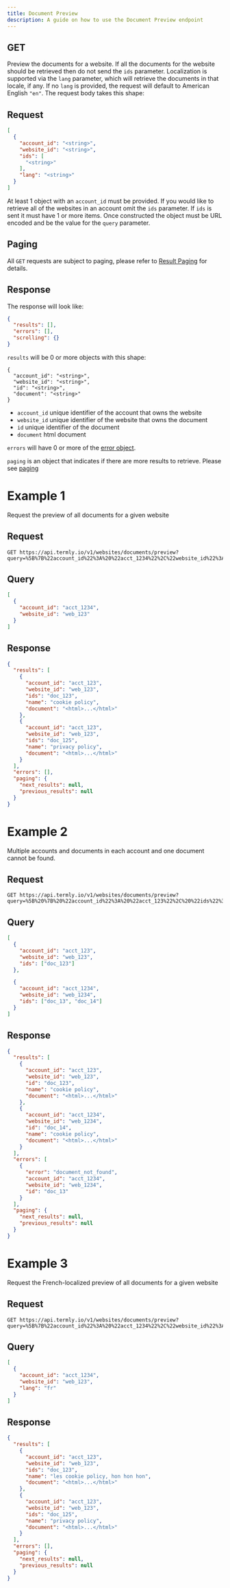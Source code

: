 ```yaml
---
title: Document Preview
description: A guide on how to use the Document Preview endpoint
---
```


## GET

Preview the documents for a website. If all the documents for the website should be retrieved then do not send the `ids` parameter. Localization is supported via the `lang` parameter, which will retrieve the documents in that locale, if any. If no `lang` is provided, the request will default to American English `"en"`. The request body takes this shape:

## Request

```JSON
[
  {
    "account_id": "<string>",
    "website_id": "<string>",
    "ids": [
      "<string>"
    ],
    "lang": "<string>"
  }
]
```

At least 1 object with an `account_id` must be provided.  If you would like to retrieve all of the websites in an account omit the `ids` parameter.  If `ids` is sent it must have 1 or more items. Once constructed the object must be URL encoded and be the value for the `query` parameter.

## Paging

All ```GET``` requests are subject to paging, please refer to [Result Paging](../../other/results-paging) for details.

## Response

The response will look like:

```JSON
{
  "results": [],
  "errors": [],
  "scrolling": {}
}
```

`results` will be 0 or more objects with this shape:

```
{
  "account_id": "<string>",
  "website_id": "<string>",
  "id": "<string>",
  "document": "<string>"
}
```

* `account_id` unique identifier of the account that owns the website
* `website_id` unique identifier of the website that owns the document
* `id` unique identifier of the document
* `document` html document

`errors` will have 0 or more of the [error object](../../other/error-object#get-errors).

`paging` is an object that indicates if there are more results to retrieve. Please see [paging](../../other/results-paging)

# Example 1

Request the preview of all documents for a given website

## Request

```
GET https://api.termly.io/v1/websites/documents/preview?query=%5B%7B%22account_id%22%3A%20%22acct_1234%22%2C%22website_id%22%3A%20%22web_123%22%7D%5D
```

## Query

```JSON
[
  {
    "account_id": "acct_1234",
    "website_id": "web_123"
  }
]
```

## Response

```JSON
{
  "results": [
    {
      "account_id": "acct_123",
      "website_id": "web_123",
      "ids": "doc_123",
      "name": "cookie policy",
      "document": "<html>...</html>"
    },
    {
      "account_id": "acct_123",
      "website_id": "web_123",
      "ids": "doc_125",
      "name": "privacy policy",
      "document": "<html>...</html>"
    }
  ],
  "errors": [],
  "paging": {
    "next_results": null,
    "previous_results": null
  }
}
```

# Example 2

Multiple accounts and documents in each account and one document cannot be found.

## Request

```
GET https://api.termly.io/v1/websites/documents/preview?query=%5B%20%7B%20%22account_id%22%3A%20%22acct_123%22%2C%20%22ids%22%3A%20%5B%22web_123%22%5D%7D%2C%20%7B%22account_id%22%3A%20%22acct_1234%22%2C%20%22ids%22%3A%20%5B%22web_13%22%2C%20%22web_14%22%5D%7D%5D
```

## Query

```JSON
[
  {
    "account_id": "acct_123",
    "website_id": "web_123",
    "ids": ["doc_123"]
  },

  {
    "account_id": "acct_1234",
    "website_id": "web_1234",
    "ids": ["doc_13", "doc_14"]
  }
]
```

## Response

```JSON
{
  "results": [
    {
      "account_id": "acct_123",
      "website_id": "web_123",
      "id": "doc_123",
      "name": "cookie policy",
      "document": "<html>...</html>"
    },
    {
      "account_id": "acct_1234",
      "website_id": "web_1234",
      "id": "doc_14",
      "name": "cookie policy",
      "document": "<html>...</html>"
    }
  ],
  "errors": [
    {
      "error": "document_not_found",
      "account_id": "acct_1234",
      "website_id": "web_1234",
      "id": "doc_13"
    }
  ],
  "paging": {
    "next_results": null,
    "previous_results": null
  }
}
```

# Example 3

Request the French-localized preview of all documents for a given website

## Request

```
GET https://api.termly.io/v1/websites/documents/preview?query=%5B%7B%22account_id%22%3A%20%22acct_1234%22%2C%22website_id%22%3A%20%22web_123%22%2C%22lang%22%3A%20%22fr%22%7D%5D
```

## Query

```JSON
[
  {
    "account_id": "acct_1234",
    "website_id": "web_123",
    "lang": "fr"
  }
]
```

## Response

```JSON
{
  "results": [
    {
      "account_id": "acct_123",
      "website_id": "web_123",
      "ids": "doc_123",
      "name": "les cookie policy, hon hon hon",
      "document": "<html>...</html>"
    },
    {
      "account_id": "acct_123",
      "website_id": "web_123",
      "ids": "doc_125",
      "name": "privacy policy",
      "document": "<html>...</html>"
    }
  ],
  "errors": [],
  "paging": {
    "next_results": null,
    "previous_results": null
  }
}
```